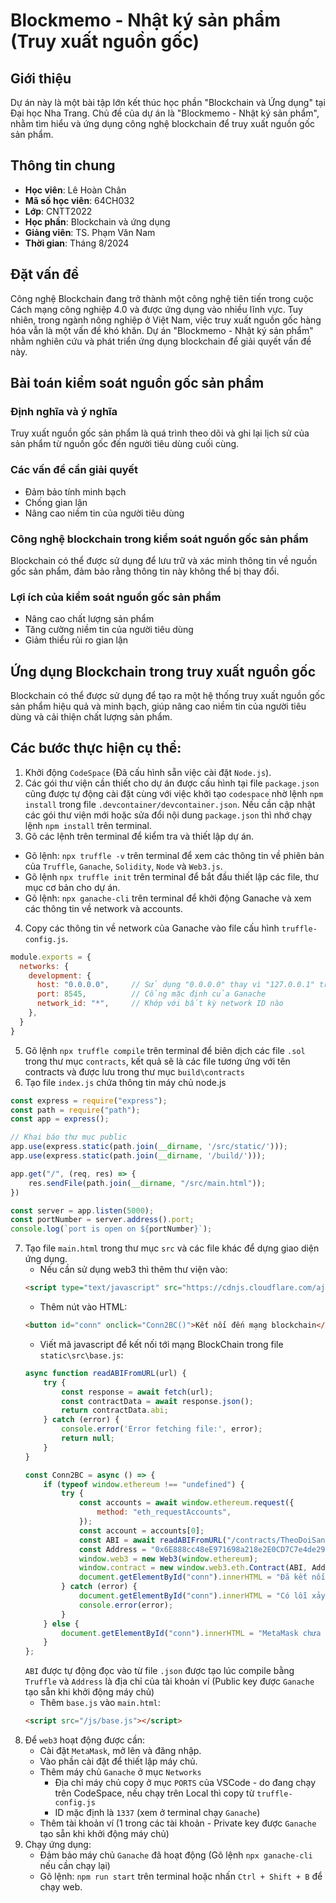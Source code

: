 # Blockmemo - Nhật ký sản phẩm (Truy xuất nguồn gốc)

## Giới thiệu
Dự án này là một bài tập lớn kết thúc học phần "Blockchain và Ứng dụng" tại Đại học Nha Trang. Chủ đề của dự án là "Blockmemo - Nhật ký sản phẩm", nhằm tìm hiểu và ứng dụng công nghệ blockchain để truy xuất nguồn gốc sản phẩm.

## Thông tin chung
- **Học viên**: Lê Hoàn Chân
- **Mã số học viên**: 64CH032
- **Lớp**: CNTT2022
- **Học phần**: Blockchain và ứng dụng
- **Giảng viên**: TS. Phạm Văn Nam
- **Thời gian**: Tháng 8/2024

## Đặt vấn đề
Công nghệ Blockchain đang trở thành một công nghệ tiên tiến trong cuộc Cách mạng công nghiệp 4.0 và được ứng dụng vào nhiều lĩnh vực. Tuy nhiên, trong ngành nông nghiệp ở Việt Nam, việc truy xuất nguồn gốc hàng hóa vẫn là một vấn đề khó khăn. Dự án "Blockmemo - Nhật ký sản phẩm" nhằm nghiên cứu và phát triển ứng dụng blockchain để giải quyết vấn đề này.

## Bài toán kiểm soát nguồn gốc sản phẩm
### Định nghĩa và ý nghĩa
Truy xuất nguồn gốc sản phẩm là quá trình theo dõi và ghi lại lịch sử của sản phẩm từ nguồn gốc đến người tiêu dùng cuối cùng.

### Các vấn đề cần giải quyết
- Đảm bảo tính minh bạch
- Chống gian lận
- Nâng cao niềm tin của người tiêu dùng

### Công nghệ blockchain trong kiểm soát nguồn gốc sản phẩm
Blockchain có thể được sử dụng để lưu trữ và xác minh thông tin về nguồn gốc sản phẩm, đảm bảo rằng thông tin này không thể bị thay đổi.

### Lợi ích của kiểm soát nguồn gốc sản phẩm
- Nâng cao chất lượng sản phẩm
- Tăng cường niềm tin của người tiêu dùng
- Giảm thiểu rủi ro gian lận

## Ứng dụng Blockchain trong truy xuất nguồn gốc
Blockchain có thể được sử dụng để tạo ra một hệ thống truy xuất nguồn gốc sản phẩm hiệu quả và minh bạch, giúp nâng cao niềm tin của người tiêu dùng và cải thiện chất lượng sản phẩm.


## Các bước thực hiện cụ thể:
1. Khởi động `CodeSpace` (Đã cấu hình sẵn việc cài đặt `Node.js`).
2. Các gói thư viện cần thiết cho dự án được cấu hình tại file `package.json` cũng được tự động cài đặt cùng với việc khởi tạo `codespace` nhờ lệnh `npm install` trong file `.devcontainer/devcontainer.json`. Nếu cần cập nhật các gói thư viện mới hoặc sửa đổi nội dung `package.json` thì nhớ chạy lệnh `npm install` trên terminal.
3. Gõ các lệnh trên terminal để kiểm tra và thiết lập dự án.
- Gõ lệnh: `npx truffle -v` trên terminal để xem các thông tin về phiên bản của `Truffle`, `Ganache`, `Solidity`, `Node` và `Web3.js`.
- Gõ lệnh `npx truffle init` trên terminal để bắt đầu thiết lập các file, thư mục cơ bản cho dự án.
- Gõ lệnh: `npx ganache-cli` trên terminal để khởi động Ganache và xem các thông tin về network và accounts.
4. Copy các thông tin về network của Ganache vào file cấu hình `truffle-config.js`.

```javascript
module.exports = {
  networks: {
    development: {
      host: "0.0.0.0",     // Sử dụng "0.0.0.0" thay vì "127.0.0.1" trên CodeSpace
      port: 8545,          // Cổng mặc định của Ganache
      network_id: "*",     // Khớp với bất kỳ network ID nào
    },
  }
}
```
5. Gõ lệnh `npx truffle compile` trên terminal để biên dịch các file `.sol` trong thư mục `contracts`, kết quả sẽ là các file tương ứng với tên contracts và được lưu trong thư mục `build\contracts`
6. Tạo file `index.js` chứa thông tin máy chủ node.js
```javascript
const express = require("express");
const path = require("path");
const app = express();

// Khai báo thư mục public
app.use(express.static(path.join(__dirname, '/src/static/')));
app.use(express.static(path.join(__dirname, '/build/')));

app.get("/", (req, res) => {
    res.sendFile(path.join(__dirname, "/src/main.html"));
})

const server = app.listen(5000);
const portNumber = server.address().port;
console.log(`port is open on ${portNumber}`);
```
7. Tạo file `main.html` trong thư mục `src` và các file khác để dựng giao diện ứng dụng.
    - Nếu cần sử dụng web3 thì thêm thư viện vào:
    ```html
    <script type="text/javascript" src="https://cdnjs.cloudflare.com/ajax/libs/web3/1.2.7-rc.0/web3.min.js"></script>
    ```
    - Thêm nút vào HTML:
    ```html
    <button id="conn" onclick="Conn2BC()">Kết nối đến mạng blockchain</button>
    ```
    - Viết mã javascript để kết nối tới mạng BlockChain trong file `static\src\base.js`:
    ```javascript
    async function readABIFromURL(url) {
        try {
            const response = await fetch(url);
            const contractData = await response.json();
            return contractData.abi;
        } catch (error) {
            console.error('Error fetching file:', error);
            return null;
        }
    }

    const Conn2BC = async () => {
        if (typeof window.ethereum !== "undefined") {
            try {
                const accounts = await window.ethereum.request({
                    method: "eth_requestAccounts",
                });
                const account = accounts[0];
                const ABI = await readABIFromURL("/contracts/TheoDoiSanPham.json");
                const Address = "0x6E888cc48eE971698a218e2E0CD7C7e4de29dd53";
                window.web3 = new Web3(window.ethereum);
                window.contract = new window.web3.eth.Contract(ABI, Address);
                document.getElementById("conn").innerHTML = "Đã kết nối với mạng Blockchain.";
            } catch (error) {
                document.getElementById("conn").innerHTML = "Có lỗi xảy ra khi kết nối với MetaMask.";
                console.error(error);
            }
        } else {
            document.getElementById("conn").innerHTML = "MetaMask chưa được cài đặt. Cài đi nào!";
        }
    };
    ```
    `ABI` được tự động đọc vào từ file `.json` được tạo lúc compile bằng `Truffle` và `Address` là địa chỉ của tài khoản ví (Public key được `Ganache` tạo sẵn khi khởi động máy chủ)
    - Thêm `base.js` vào `main.html`:
    ```html
    <script src="/js/base.js"></script>
    ```
8. Để `web3` hoạt động được cần:
    - Cài đặt `MetaMask`, mở lên và đăng nhập.
    - Vào phần cài đặt để thiết lập máy chủ.
    - Thêm máy chủ `Ganache` ở mục `Networks` 
        - Địa chỉ máy chủ copy ở mục `PORTS` của VSCode - do đang chạy trên CodeSpace, nếu chạy trên Local thì copy từ `truffle-config.js`
        - ID mặc định là `1337` (xem ở terminal chạy `Ganache`)
    - Thêm tài khoản ví (1 trong các tài khoản - Private key được `Ganache` tạo sẵn khi khởi động máy chủ)
9. Chạy ứng dụng:
    - Đảm bảo máy chủ `Ganache` đã hoạt động (Gõ lệnh `npx ganache-cli` nếu cần chạy lại)
    - Gõ lệnh: `npm run start` trên terminal hoặc nhấn `Ctrl + Shift + B` để chạy web.